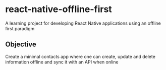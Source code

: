 # react-native-offline-first
A learning project for developing React Native applications using an offline first paradigm

## Objective

Create a minimal contacts app where one can create, update and delete information offline and sync it with an API when online